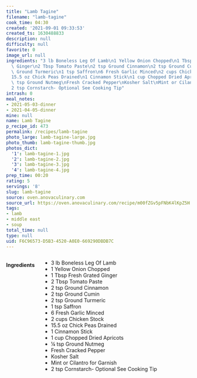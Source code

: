 ```yaml
---
title: "Lamb Tagine"
filename: "lamb-tagine"
cook_time: 04:30
created: '2021-09-01 09:33:53'
created_ts: 1630488833
description: null
difficulty: null
favorite: 0
image_url: null
ingredients: "3 lb Boneless Leg Of Lamb\n1 Yellow Onion Chopped\n1 Tbsp Fresh Grated\
  \ Ginger\n2 Tbsp Tomato Paste\n2 tsp Ground Cinnamon\n2 tsp Ground Cumin\n2 tsp\
  \ Ground Turmeric\n1 tsp Saffron\n6 Fresh Garlic Minced\n2 cups Chicken Stock\n\
  15.5 oz Chick Peas Drained\n1 Cinnamon Stick\n1 cup Chopped Dried Apricots\n\xBC\
  \ tsp Ground Nutmeg\nFresh Cracked Pepper\nKosher Salt\nMint or Cilantro for Garnish\n\
  2 tsp Cornstarch- Optional See Cooking Tip"
intrash: 0
meal_notes:
- 2021-05-03-dinner
- 2021-04-05-dinner
mine: null
name: Lamb Tagine
p_recipe_id: 473
permalink: /recipes/lamb-tagine
photo_large: lamb-tagine-large.jpg
photo_thumb: lamb-tagine-thumb.jpg
photos_dict:
  '1': lamb-tagine-1.jpg
  '2': lamb-tagine-2.jpg
  '3': lamb-tagine-3.jpg
  '4': lamb-tagine-4.jpg
prep_time: 00:20
rating: 5
servings: '8'
slug: lamb-tagine
source: oven.anovaculinary.com
source_url: https://oven.anovaculinary.com/recipe/m00fZGv5pFNbK4lKpZ5H
tags:
- lamb
- middle east
- soup
total_time: null
type: null
uid: F6C96573-D5B3-4520-A0E0-669290DBDB7C
---
```

<div class="large-8 medium-7 columns" id="writeup">	</div><!-- #writeup -->
</div><!-- #row-one -->
<div class="row" id="row-two">	<div class="medium-4 small-5 columns" id="ingredients"><h4>Ingredients</h4><div class="box box-ingredients content"><ul>
<li>3 lb Boneless Leg Of Lamb</li>
<li>1 Yellow Onion Chopped</li>
<li>1 Tbsp Fresh Grated Ginger</li>
<li>2 Tbsp Tomato Paste</li>
<li>2 tsp Ground Cinnamon</li>
<li>2 tsp Ground Cumin</li>
<li>2 tsp Ground Turmeric</li>
<li>1 tsp Saffron</li>
<li>6 Fresh Garlic Minced</li>
<li>2 cups Chicken Stock</li>
<li>15.5 oz Chick Peas Drained</li>
<li>1 Cinnamon Stick</li>
<li>1 cup Chopped Dried Apricots</li>
<li>¼ tsp Ground Nutmeg</li>
<li>Fresh Cracked Pepper</li>
<li>Kosher Salt</li>
<li>Mint or Cilantro for Garnish</li>
<li>2 tsp Cornstarch- Optional See Cooking Tip</li>
</ul>
</div>	</div>	<div class="medium-6 small-7 columns" id="directions">	</div>